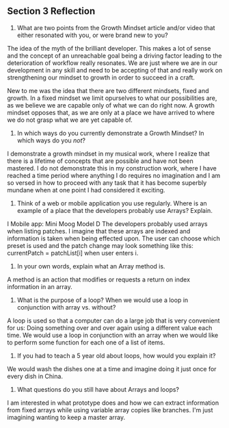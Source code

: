 ## Section 3 Reflection

1. What are two points from the Growth Mindset article and/or video that either resonated with you, or were brand new to you?

The idea of the myth of the brilliant developer.  This makes a lot of sense and the concept of an unreachable goal being a driving factor leading to the deterioration of workflow really resonates.  We are just where we are in our development in any skill and need to be accepting of that and really work on strengthening our mindset to growth in order to succeed in a craft.

New to me was the idea that there are two different mindsets, fixed and growth.  In a fixed mindset we limit opurselves to what our possibilities are, as we believe we are capable only of what we can do right now.  A growth mindset opposes that, as we are only at a place we have arrived to where we do not grasp what we are yet capable of.

1. In which ways do you currently demonstrate a Growth Mindset? In which ways do you _not_?

I demonstrate a growth mindset in my musical work, where I realize that there is a lifetime of concepts that are possible and have not been mastered.
I do not demonstrate this in my construction work, where I have reached a time period where anything I do requires no imagination and I am so versed in how to proceed with any task that it has become superbly mundane when at one point I had considered it exciting.

1. Think of a web or mobile application you use regularly. Where is an example of a place that the developers probably use Arrays? Explain.

I Mobile app: Mini Moog Model D
The developers probably used arrays when listing patches.  I imagine that these arrays are indexed and information is taken when being effected upon. The user can choose which preset is used and the patch change may look something like this: currentPatch = patchList[i] when user enters i.

1. In your own words, explain what an Array method is.

A method is an action that modifies or requests a return on index information in an array.

1. What is the purpose of a loop? When we would use a loop in conjunction with array vs. without?

A loop is used so that a computer can do a large job that is very convenient for us: Doing something over and over again using a different value each time.
We would use a loop in conjunction with an array when we would like to perform some function for each one of a list of items.

1. If you had to teach a 5 year old about loops, how would you explain it?

We would wash the dishes one at a time and imagine doing it just once for every dish in China.

1. What questions do you still have about Arrays and loops?

I am interested in what prototype does and how we can extract information from fixed arrays while using variable array copies like branches.  I'm just imagining wanting to keep a master array.
